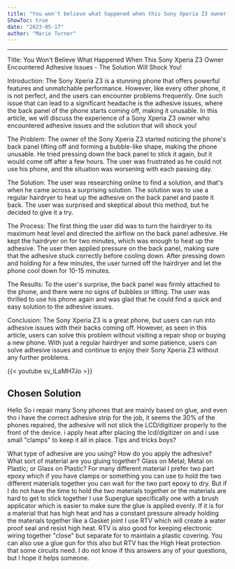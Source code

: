 ```yaml
---
title: "You won't believe what happened when this Sony Xperia Z3 owner encountered adhesive issues - the solution will shock you!"
ShowToc: true 
date: "2023-05-17"
author: "Mario Turner"
---
```

*****
Title: You Won't Believe What Happened When This Sony Xperia Z3 Owner Encountered Adhesive Issues - The Solution Will Shock You!

Introduction:
The Sony Xperia Z3 is a stunning phone that offers powerful features and unmatchable performance. However, like every other phone, it is not perfect, and the users can encounter problems frequently. One such issue that can lead to a significant headache is the adhesive issues, where the back panel of the phone starts coming off, making it unusable. In this article, we will discuss the experience of a Sony Xperia Z3 owner who encountered adhesive issues and the solution that will shock you!

The Problem:
The owner of the Sony Xperia Z3 started noticing the phone's back panel lifting off and forming a bubble-like shape, making the phone unusable. He tried pressing down the back panel to stick it again, but it would come off after a few hours. The user was frustrated as he could not use his phone, and the situation was worsening with each passing day.

The Solution:
The user was researching online to find a solution, and that's when he came across a surprising solution. The solution was to use a regular hairdryer to heat up the adhesive on the back panel and paste it back. The user was surprised and skeptical about this method, but he decided to give it a try.

The Process:
The first thing the user did was to turn the hairdryer to its maximum heat level and directed the airflow on the back panel adhesive. He kept the hairdryer on for two minutes, which was enough to heat up the adhesive. The user then applied pressure on the back panel, making sure that the adhesive stuck correctly before cooling down. After pressing down and holding for a few minutes, the user turned off the hairdryer and let the phone cool down for 10-15 minutes.

The Results:
To the user's surprise, the back panel was firmly attached to the phone, and there were no signs of bubbles or lifting. The user was thrilled to use his phone again and was glad that he could find a quick and easy solution to the adhesive issues.

Conclusion:
The Sony Xperia Z3 is a great phone, but users can run into adhesive issues with their backs coming off. However, as seen in this article, users can solve this problem without visiting a repair shop or buying a new phone. With just a regular hairdryer and some patience, users can solve adhesive issues and continue to enjoy their Sony Xperia Z3 without any further problems.

{{< youtube sv_ILaMH7Jo >}} 



## Chosen Solution
 Hello
So i repair many Sony phones that are mainly based on glue, and even tho i have the correct adhesive strip for the job, it seems the 30% of the phones repaired, the adhesive will not stick the LCD/digitizer properly to the front of the device.
i apply heat after placing the lcd/digitizer on and i use small "clamps" to keep it all in place.
Tips and tricks boys?

 What type of adhesive are you using? How do you apply the adhesive? What sort of material are you gluing together? Glass on Metal; Metal on Plastic; or Glass on Plastic?
For many different material I prefer two part epoxy which if you have clamps or something you can use to hold the two different materials together you can wait for the two part epoxy to dry. But if I do not have the time to hold the two materials together or the materials are hard to get to stick together I use Superglue specifically one with a brush applicator which is easier to make sure the glue is applied evenly.
If it is for a material that has high heat and has a constant pressure already holding the materials together like a Gasket joint I use RTV which will create a water proof seal and resist high heat. RTV is also good for keeping electronic wiring together "close" but separate for to maintain a plastic covering.  You can also use a glue gun for this also but RTV has the High Heat protection that some circuits need.
I do not know if this answers any of your questions, but I hope it helps someone.




